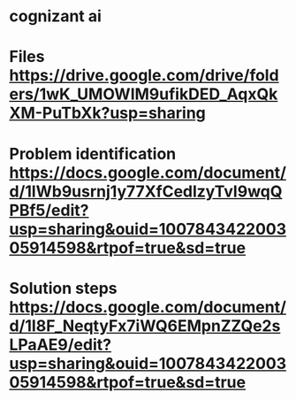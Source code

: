 # cognizant ai
# Files https://drive.google.com/drive/folders/1wK_UMOWIM9ufikDED_AqxQkXM-PuTbXk?usp=sharing
# Problem identification https://docs.google.com/document/d/1lWb9usrnj1y77XfCedlzyTvI9wqQPBf5/edit?usp=sharing&ouid=100784342200305914598&rtpof=true&sd=true
# Solution steps https://docs.google.com/document/d/1I8F_NeqtyFx7iWQ6EMpnZZQe2sLPaAE9/edit?usp=sharing&ouid=100784342200305914598&rtpof=true&sd=true
